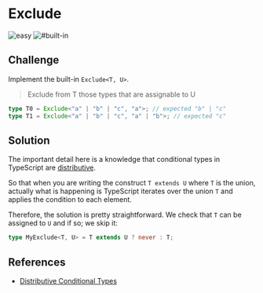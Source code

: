 # Exclude

![easy](https://img.shields.io/badge/-easy-7aad0c)
![#built-in](https://img.shields.io/badge/-%23built--in-999)

## Challenge

Implement the built-in `Exclude<T, U>`.

> Exclude from T those types that are assignable to U

```ts
type T0 = Exclude<"a" | "b" | "c", "a">; // expected "b" | "c"
type T1 = Exclude<"a" | "b" | "c", "a" | "b">; // expected "c"
```

## Solution

The important detail here is a knowledge that conditional types in TypeScript are [distributive](https://www.typescriptlang.org/docs/handbook/advanced-types.html#distributive-conditional-types).

So that when you are writing the construct `T extends U` where `T` is the union, actually what is happening is TypeScript iterates over the union `T` and applies the condition to each element.

Therefore, the solution is pretty straightforward.
We check that `T` can be assigned to `U` and if so; we skip it:

```ts
type MyExclude<T, U> = T extends U ? never : T;
```

## References

- [Distributive Conditional Types](https://www.typescriptlang.org/docs/handbook/advanced-types.html#distributive-conditional-types)
